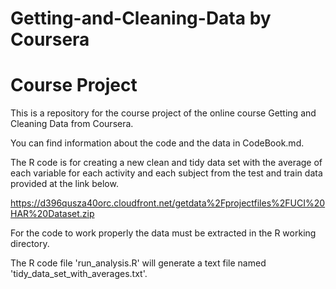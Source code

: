 # Getting-and-Cleaning-Data by Coursera
# Course Project

This is a repository for the course project of the online course Getting and Cleaning Data from Coursera.

You can find information about the code and the data in CodeBook.md.

The R code is for creating a new clean and tidy data set with the average of each variable for each activity and each subject from the test and train data provided at the link below.

https://d396qusza40orc.cloudfront.net/getdata%2Fprojectfiles%2FUCI%20HAR%20Dataset.zip

For the code to work properly the data must be extracted in the R working directory.

The R code file 'run_analysis.R'  will generate a text file named 'tidy_data_set_with_averages.txt'.


